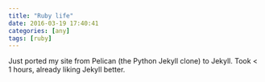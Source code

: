```yaml
---
title: "Ruby life"
date: 2016-03-19 17:40:41
categories: [any]
tags: [ruby]
---
```


Just ported my site from Pelican (the Python Jekyll clone) to Jekyll. Took < 1 hours, already liking Jekyll better.
